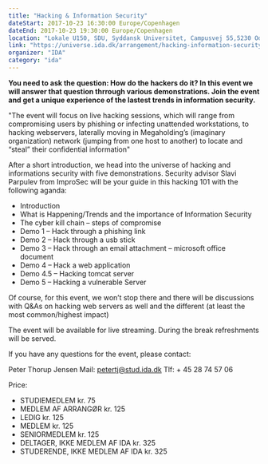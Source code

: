 ```yaml
---
title: "Hacking & Information Security"
dateStart: 2017-10-23 16:30:00 Europe/Copenhagen
dateEnd: 2017-10-23 19:30:00 Europe/Copenhagen
location: "Lokale U150, SDU, Syddansk Universitet, Campusvej 55,5230 Odense M"
link: "https://universe.ida.dk/arrangement/hacking-information-security-324107/"
organizer: "IDA"
category: "ida"
---
```

__You need to ask the question: How do the hackers do it? In this event we will answer that question thrrough various demonstrations. Join the event and get a unique experience of the lastest trends in information security.__

"The event will focus on live hacking sessions, which will range from compromising users by phishing or infecting unattended workstations, to hacking webservers, laterally moving in Megaholding’s (imaginary organization) network (jumping from one host to another) to locate and “steal” their confidential information"

After a short introduction, we head into the universe of hacking and informations security with five demonstrations. Security advisor Slavi Parpulev from ImproSec will be your guide in this hacking 101 with the following aganda:

+ Introduction
+ What is Happening/Trends and the importance of Information Security
+ The cyber kill chain – steps of compromise
+ Demo 1 – Hack through a phishing link
+ Demo 2 – Hack through a usb stick
+ Demo 3 – Hack through an email attachment – microsoft office document
+ Demo 4 – Hack a web application
+ Demo 4.5 – Hacking tomcat server
+ Demo 5 – Hacking a vulnerable Server

Of course, for this event, we won’t stop there and there will be discussions with Q&As on hacking web servers as well and the different (at least the most common/highest impact)

The event will be available for live streaming. During the break refreshments will be served.

If you have any questions for the event, please contact:

Peter Thorup Jensen
Mail: petertj@stud.ida.dk
Tlf: + 45 28 74 57 06

Price: 
+ STUDIEMEDLEM kr. 75
+ MEDLEM AF ARRANGØR kr. 125
+ LEDIG kr. 125
+ MEDLEM kr. 125
+ SENIORMEDLEM kr. 125
+ DELTAGER, IKKE MEDLEM AF IDA kr. 325
+ STUDERENDE, IKKE MEDLEM AF IDA kr. 325